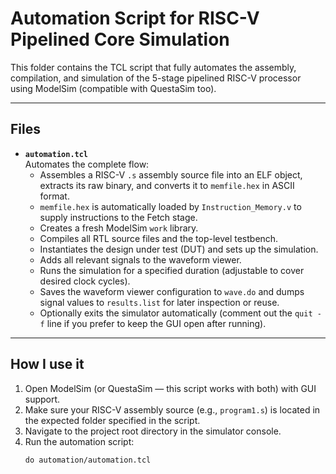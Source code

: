 # Automation Script for RISC-V Pipelined Core Simulation

This folder contains the TCL script that fully automates the assembly, compilation, and simulation of the 5-stage pipelined RISC-V processor using ModelSim (compatible with QuestaSim too).

---

## Files

- **`automation.tcl`**  
  Automates the complete flow:
  - Assembles a RISC-V `.s` assembly source file into an ELF object, extracts its raw binary, and converts it to `memfile.hex` in ASCII format.
  - `memfile.hex` is automatically loaded by `Instruction_Memory.v` to supply instructions to the Fetch stage.
  - Creates a fresh ModelSim `work` library.
  - Compiles all RTL source files and the top-level testbench.
  - Instantiates the design under test (DUT) and sets up the simulation.
  - Adds all relevant signals to the waveform viewer.
  - Runs the simulation for a specified duration (adjustable to cover desired clock cycles).
  - Saves the waveform viewer configuration to `wave.do` and dumps signal values to `results.list` for later inspection or reuse.
  - Optionally exits the simulator automatically (comment out the `quit -f` line if you prefer to keep the GUI open after running).

---

## How I use it

1. Open ModelSim (or QuestaSim — this script works with both) with GUI support.
2. Make sure your RISC-V assembly source (e.g., `program1.s`) is located in the expected folder specified in the script.
3. Navigate to the project root directory in the simulator console.
4. Run the automation script:
   ```tcl
   do automation/automation.tcl
